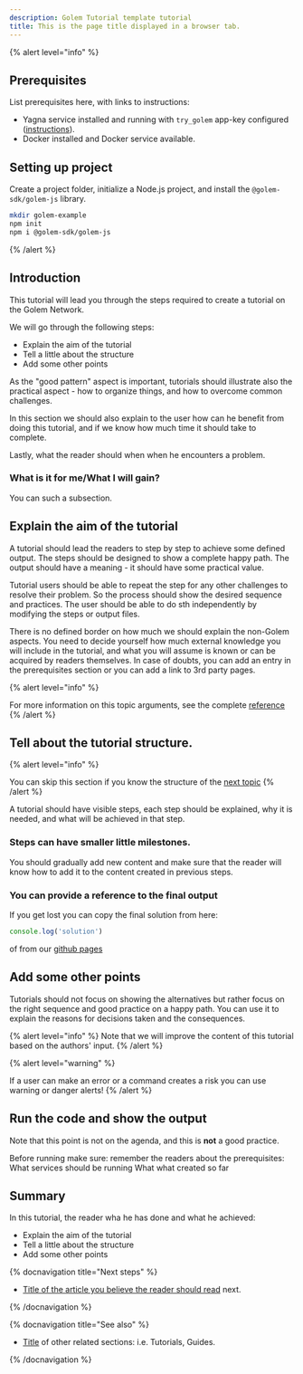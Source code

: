 ```yaml
---
description: Golem Tutorial template tutorial
title: This is the page title displayed in a browser tab.
---
```


{% alert level="info" %}

## Prerequisites 

List prerequisites here, with links to instructions: 
- Yagna service installed and running with `try_golem` app-key configured ([instructions](/docs/templates/example-template)).
- Docker installed and Docker service available.

## Setting up project

Create a project folder, initialize a Node.js project, and install the `@golem-sdk/golem-js` library.

```bash
mkdir golem-example
npm init
npm i @golem-sdk/golem-js
```
{% /alert %}


## Introduction

This tutorial will lead you through the steps required to create a tutorial on the Golem Network. 

We will go through the following steps:

- Explain the aim of the tutorial
- Tell a little about the structure
- Add some other points

As the "good pattern" aspect is important, tutorials should illustrate also the practical aspect - how to organize things, and how to overcome common challenges.
 
In this section we should also explain to the user how can he benefit from doing this tutorial, and if we know how much time it should take to complete.

Lastly, what the reader should when when he encounters a problem.

### What is it for me/What I will gain? 
  
  You can such a subsection. 

## Explain the aim of the tutorial

A tutorial should lead the readers to step by step to achieve some defined output. The steps should be designed to show a complete happy path. The output should have a meaning - it should have some practical value.

Tutorial users should be able to repeat the step for any other challenges to resolve their problem.
So the process should show the desired sequence and practices.
The user should be able to do sth independently by modifying the steps or output files.

There is no defined border on how much we should explain the non-Golem aspects. You need to decide yourself how much external knowledge you will include in the tutorial, and what you will assume is known or can be acquired by readers themselves. In case of doubts, you can add an entry in the prerequisites section or you can add a link to 3rd party pages.

{% alert level="info" %}

For more information on this topic arguments, see the complete [reference](https://github.com)
{% /alert %}

## Tell about the tutorial structure.


{% alert level="info" %}

You can skip this section if you know the structure of the [next topic](#add-some-other-points)
{% /alert %}

A tutorial should have visible steps, each step should be explained, why it is needed, and what will be achieved in that step.

### Steps can have smaller little milestones.

  You should gradually add new content and make sure that the reader will know how to add it to the content created in previous steps.

### You can provide a reference to the final output

If you get lost you can copy the final solution from here:

```js
console.log('solution')
```

of from our [github pages](https://github.com) 

## Add some other points

Tutorials should not focus on showing the alternatives but rather focus on the right sequence and good practice on a happy path. 
You can use it to explain the reasons for decisions taken and the consequences.

{% alert level="info" %}
  Note that we will improve the content of this tutorial based on the authors' input.
{% /alert %}

{% alert level="warning" %}

If a user can make an error or a command creates a risk you can use warning or danger alerts!
{% /alert %}

## Run the code and show the output

Note that this point is not on the agenda, and this is __not__ a good practice.

Before running make sure:
 remember the readers about the prerequisites:
  What services should be running
  What what created so far


## Summary

In this tutorial, the reader wha he has done and what he achieved:

- Explain the aim of the tutorial
- Tell a little about the structure
- Add some other points


{% docnavigation title="Next steps" %}

- [Title of the article you believe the reader should read](#another-example) next.

{% /docnavigation %}

{% docnavigation title="See also" %}

- [Title](https://github.com) of other related sections: i.e. Tutorials, Guides.

{% /docnavigation %}
